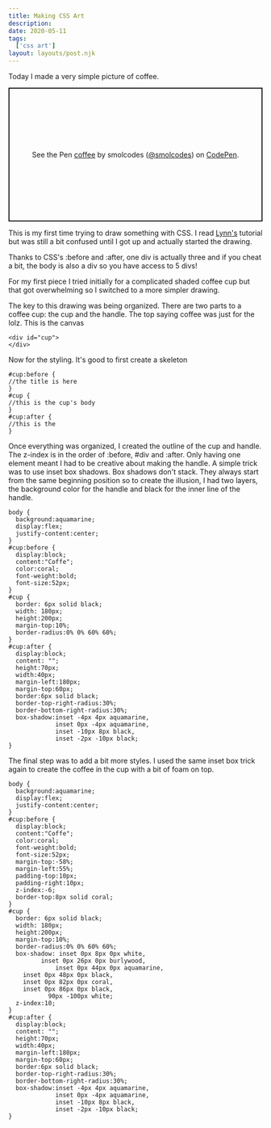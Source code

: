 ```yaml
---
title: Making CSS Art
description: 
date: 2020-05-11
tags:
  ['css art']
layout: layouts/post.njk
---
```


Today I made a very simple picture of coffee.

<p class="codepen" data-height="265" data-theme-id="light" data-default-tab="css,result" data-user="smolcodes" data-slug-hash="rNOKMwM" style="height: 265px; box-sizing: border-box; display: flex; align-items: center; justify-content: center; border: 2px solid; margin: 1em 0; padding: 1em;" data-pen-title="coffee">
  <span>See the Pen <a href="https://codepen.io/smolcodes/pen/rNOKMwM">
  coffee</a> by smolcodes (<a href="https://codepen.io/smolcodes">@smolcodes</a>)
  on <a href="https://codepen.io">CodePen</a>.</span>
</p>
<script async src="https://static.codepen.io/assets/embed/ei.js"></script>

This is my first time trying to draw something with CSS. I read [Lynn's](https://hacks.mozilla.org/2014/09/single-div-drawings-with-css/) tutorial but was still a bit confused until I got up and actually started the drawing.

Thanks to CSS's :before and :after, one div is actually three and if you cheat a bit, the body is also a div so you have access to 5 divs!

For my first piece I tried initially for a complicated shaded coffee cup but that got overwhelming so I switched to a more simpler drawing. 

The key to this drawing was being organized. There are two parts to a coffee cup: the cup and the handle. The top saying coffee was just for the lolz. This is the canvas

```
<div id="cup">
</div>
```

Now for the styling. It's good to first create a skeleton 

```
#cup:before {
//the title is here
}
#cup {
//this is the cup's body
}
#cup:after {
//this is the 
}
```

Once everything was organized, I created the outline of the cup and handle. The z-index is in the order of :before, #div and :after. Only having one element meant I had to be creative about making the handle. A simple trick was to use inset box shadows. Box shadows don't stack. They always start from the same beginning position so to create the illusion, I had two layers, the background color for the handle and black for the inner line of the handle.

```
body {
  background:aquamarine;
  display:flex;
  justify-content:center;
}
#cup:before {
  display:block;
  content:"Coffe";
  color:coral;
  font-weight:bold;
  font-size:52px;
}
#cup {
  border: 6px solid black;
  width: 180px;
  height:200px; 
  margin-top:10%;
  border-radius:0% 0% 60% 60%;
}
#cup:after {
  display:block;
  content: "";
  height:70px;
  width:40px;
  margin-left:180px;
  margin-top:60px;
  border:6px solid black;
  border-top-right-radius:30%;
  border-bottom-right-radius:30%;
  box-shadow:inset -4px 4px aquamarine,
             inset 0px -4px aquamarine,
             inset -10px 8px black,
             inset -2px -10px black;
}
```

The final step was to add a bit more styles. I used the same inset box trick again to create the coffee in the cup with a bit of foam on top.

```
body {
  background:aquamarine;
  display:flex;
  justify-content:center;
}
#cup:before {
  display:block;
  content:"Coffe";
  color:coral;
  font-weight:bold;
  font-size:52px;
  margin-top:-58%;
  margin-left:55%;
  padding-top:10px;
  padding-right:10px;
  z-index:-6;
  border-top:8px solid coral;
}
#cup {
  border: 6px solid black;
  width: 180px;
  height:200px; 
  margin-top:10%;
  border-radius:0% 0% 60% 60%;
  box-shadow: inset 0px 8px 0px white,
         inset 0px 26px 0px burlywood,
             inset 0px 44px 0px aquamarine,
    inset 0px 48px 0px black,
    inset 0px 82px 0px coral,
    inset 0px 86px 0px black,
           90px -100px white;
  z-index:10;
}
#cup:after {
  display:block;
  content: "";
  height:70px;
  width:40px;
  margin-left:180px;
  margin-top:60px;
  border:6px solid black;
  border-top-right-radius:30%;
  border-bottom-right-radius:30%;
  box-shadow:inset -4px 4px aquamarine,
             inset 0px -4px aquamarine,
             inset -10px 8px black,
             inset -2px -10px black;
}
```







​    